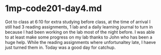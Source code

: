 # 1mp-code201-day4.md
Got to class at 6:10 for extra studying before class, at the time of arrival I still had 3 reading assignments, 1 lab and a daily learning journal to turn in because I had been working on the lab most of the night before. I was able to at least make some progress on my lab thanks to John who has been a huge help. While the reading assignments where unfortunaltey late, I haeve just turned them in. Today was a good day for catchup. 
